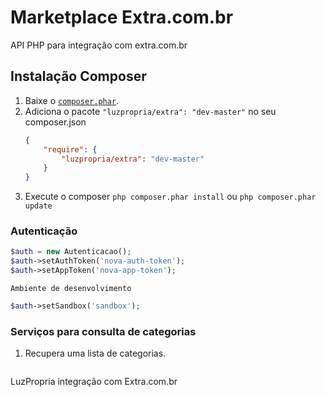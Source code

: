 # Marketplace Extra.com.br #
API PHP para integração com extra.com.br


## Instalação Composer ##

1. Baixe o [`composer.phar`](https://getcomposer.org/composer.phar).
2. Adiciona o pacote `"luzpropria/extra": "dev-master"` no seu composer.json
    ``` json
    {
        "require": {
            "luzpropria/extra": "dev-master"
        }
    }
    ```
3. Execute o composer `php composer.phar install` ou `php composer.phar update`

### Autenticação ###
```php
$auth = new Autenticacao();
$auth->setAuthToken('nova-auth-token');
$auth->setAppToken('nova-app-token');
```

`Ambiente de desenvolvimento`
```php
$auth->setSandbox('sandbox');
```


### Serviços para consulta de categorias ###

1. Recupera uma lista de categorias.
```php

```

LuzPropria integração com Extra.com.br
